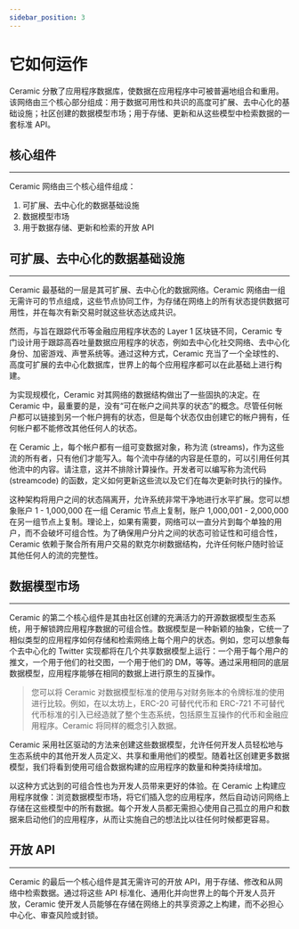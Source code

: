 ```yaml
---
sidebar_position: 3
---
```


# 它如何运作

Ceramic 分散了应用程序数据库，使数据在应用程序中可被普遍地组合和重用。该网络由三个核心部分组成：用于数据可用性和共识的高度可扩展、去中心化的基础设施；社区创建的数据模型市场；用于存储、更新和从这些模型中检索数据的一套标准 API。

## **核心组件**

---

Ceramic 网络由三个核心组件组成：

1. 可扩展、去中心化的数据基础设施
2. 数据模型市场
3. 用于数据存储、更新和检索的开放 API

## **可扩展、去中心化的数据基础设施**

---

Ceramic 最基础的一层是其可扩展、去中心化的数据网络。Ceramic 网络由一组无需许可的节点组成，这些节点协同工作，为存储在网络上的所有状态提供数据可用性，并在每次有新交易时就这些状态达成共识。

然而，与旨在跟踪代币等金融应用程序状态的 Layer 1 区块链不同，Ceramic 专门设计用于跟踪高吞吐量数据应用程序的状态，例如去中心化社交网络、去中心化身份、加密游戏、声誉系统等。通过这种方式，Ceramic 充当了一个全球性的、高度可扩展的去中心化数据库，世界上的每个应用程序都可以在此基础上进行构建。

为实现规模化，Ceramic 对其网络的数据结构做出了一些固执的决定。在 Ceramic 中，最重要的是，没有“可在帐户之间共享的状态”的概念。尽管任何帐户都可以链接到另一个帐户拥有的状态，但是每个状态仅由创建它的帐户拥有，任何帐户都不能修改其他任何人的状态。

在 Ceramic 上，每个帐户都有一组可变数据对象，称为流 (streams)，作为这些流的所有者，只有他们才能写入。每个流中存储的内容是任意的，可以引用任何其他流中的内容。请注意，这并不排除计算操作。开发者可以编写称为流代码 (streamcode) 的函数，定义如何更新这些流以及它们在每次更新时执行的操作。

这种架构将用户之间的状态隔离开，允许系统非常干净地进行水平扩展。您可以想象账户 1 - 1,000,000 在一组 Ceramic 节点上复制，账户 1,000,001 - 2,000,000 在另一组节点上复制。理论上，如果有需要，网络可以一直分片到每个单独的用户，而不会破坏可组合性。为了确保用户分片之间的状态可验证性和可组合性，Ceramic 依赖于聚合所有用户交易的默克尔树数据结构，允许任何帐户随时验证其他任何人的流的完整性。

## **数据模型市场**

---

Ceramic 的第二个核心组件是其由社区创建的充满活力的开源数据模型生态系统，用于解锁跨应用程序数据的可组合性。数据模型是一种新颖的抽象，它统一了相似类型的应用程序如何存储和检索网络上每个用户的状态。例如，您可以想象每个去中心化的 Twitter 实现都将在几个共享数据模型上运行：一个用于每个用户的推文，一个用于他们的社交图，一个用于他们的 DM，等等。通过采用相同的底层数据模型，应用程序能够在相同的数据上进行原生的互操作。

> 您可以将 Ceramic 对数据模型标准的使用与对财务账本的令牌标准的使用进行比较。例如，在以太坊上，ERC-20 可替代代币和 ERC-721 不可替代代币标准的引入已经造就了整个生态系统，包括原生互操作的代币和金融应用程序。Ceramic 将同样的概念引入数据。

Ceramic 采用社区驱动的方法来创建这些数据模型，允许任何开发人员轻松地与生态系统中的其他开发人员定义、共享和重用他们的模型。随着社区创建更多数据模型，我们将看到使用可组合数据构建的应用程序的数量和种类持续增加。

以这种方式达到的可组合性也为开发人员带来更好的体验。在 Ceramic 上构建应用程序就像：浏览数据模型市场，将它们插入您的应用程序，然后自动访问网络上存储在这些模型中的所有数据。每个开发人员都无需担心使用自己孤立的用户和数据来启动他们的应用程序，从而让实施自己的想法比以往任何时候都更容易。

## **开放 API**

---

Ceramic 的最后一个核心组件是其无需许可的开放 API，用于存储、修改和从网络中检索数据。通过将这些 API 标准化、通用化并向世界上的每个开发人员开放，Ceramic 使开发人员能够在存储在网络上的共享资源之上构建，而不必担心中心化、审查风险或封锁。
